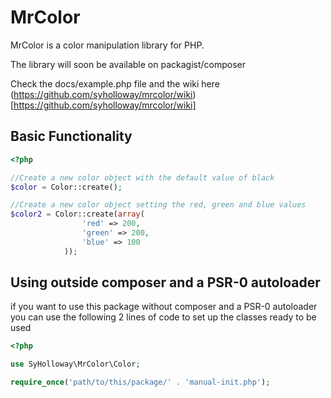 # MrColor #

MrColor is a color manipulation library for PHP.

The library will soon be available on packagist/composer

Check the docs/example.php file and the wiki here (https://github.com/syholloway/mrcolor/wiki)[https://github.com/syholloway/mrcolor/wiki]

Basic Functionality
-------------------

``` php
<?php

//Create a new color object with the default value of black
$color = Color::create();

//Create a new color object setting the red, green and blue values
$color2 = Color::create(array(
			    'red' => 200,
			    'green' => 200,
			    'blue' => 100
			));
```

Using outside composer and a PSR-0 autoloader
---------------------------------------------

if you want to use this package without composer and a PSR-0 autoloader you can use the following 2 lines of code to set up the classes ready to be used

``` php
<?php

use SyHolloway\MrColor\Color;

require_once('path/to/this/package/' . 'manual-init.php');
```
